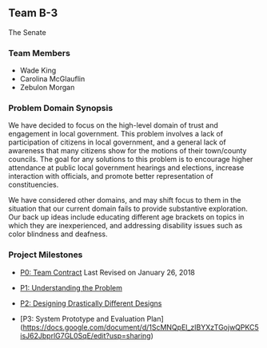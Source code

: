 ## Team B-3
The Senate

### Team Members
- Wade King
- Carolina McGlauflin
- Zebulon Morgan

### Problem Domain Synopsis

We have decided to focus on the high-level domain of trust and engagement in local government. This problem involves a lack of participation of citizens in local government, and a general lack of awareness that many citizens show for the motions of their town/county councils. The goal for any solutions to this problem is to encourage higher attendance at public local government hearings and elections, increase interaction with officials, and promote better representation of constituencies.

We have considered other domains, and may shift focus to them in the situation that our current domain fails to provide substantive exploration. Our back up ideas include educating different age brackets on topics in which they are inexperienced, and addressing disability issues such as color blindness and deafness.

### Project Milestones

- [P0: Team Contract](https://drive.google.com/file/d/1LhUiAu4ENuyZmnc7Bf3gZVY64ESFUEp5/view?usp=sharing) Last Revised on January 26, 2018

- [P1: Understanding the Problem](https://drive.google.com/file/d/1fZ7lIrlh_h763cpkc02viT7Z3QLlTmd5/view?usp=sharing)

- [P2: Designing Drastically Different Designs](https://docs.google.com/document/d/1-VqJHY6bUUVTYFDmLrYC3XKrGY4-mPtOA45WvHOuhmo/edit?usp=sharing)

- [P3: System Prototype and Evaluation Plan] (https://docs.google.com/document/d/1ScMNQpEl_zIBYXzTGojwQPKC5isJ62JbprlG7GL0SqE/edit?usp=sharing)
